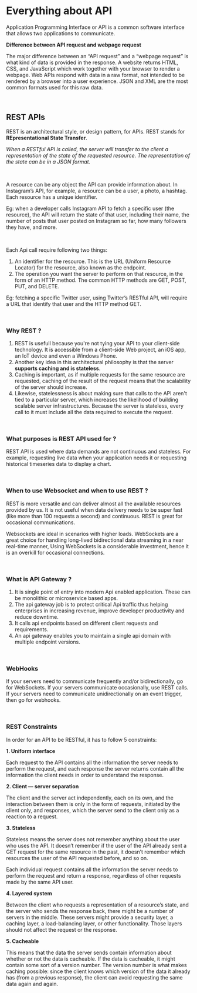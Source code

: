 # Everything about API 

Application Programming Interface or API is a common software interface that allows two applications to communicate.

**Difference between API request and webpage request**

The major difference between an “API request” and a “webpage request” is what kind of data is provided in the response. A website returns HTML, CSS, and JavaScript which work together with your browser to render a webpage. Web APIs respond with data in a raw format, not intended to be rendered by a browser into a user experience. JSON and XML are the most common formats used for this raw data.


<br>

## REST APIs
REST is an architectural style, or design pattern, for APIs. REST stands for **REpresentational State Transfer**.

*When a RESTful API is called, the server will transfer to the client a representation of the state of the requested resource. The representation of the state can be in a JSON format.*

<br>

A resource can be any object the API can provide information about. In Instagram’s API, for example, a resource can be a user, a photo, a hashtag. Each resource has a unique identifier. 

Eg: when a developer calls Instagram API to fetch a specific user (the resource), the API will return the state of that user, including their name, the number of posts that user posted on Instagram so far, how many followers they have, and more.

<br>

Each Api call require following two things:
1. An identifier for the resource. This is the URL (Uniform Resource Locator) for the resource, also known as the endpoint.
2. The operation you want the server to perform on that resource, in the form of an HTTP method. The common HTTP methods are GET, POST, PUT, and DELETE.

Eg: fetching a specific Twitter user, using Twitter’s RESTful API, will require a URL that identify that user and the HTTP method GET.

<br>

### Why REST ?
1. REST is usefull because you're not tying your API to your client-side technology. It is accessible from a client-side Web project, an iOS app, an IoT device and even a Windows Phone. 
2. Another key idea in this architectural philosophy is that the server **supports caching and is stateless**. 
3. Caching is important, as if multiple requests for the same resource are requested, caching of the result of the request means that the scalability of the server should increase.
4. Likewise, statelessness is about making sure that calls to the API aren't tied to a particular server, which increases the likelihood of building scalable server infrastructures. Because the server is stateless, every call to it must include all the data required to execute the request. 

<br>

### What purposes is REST API used for ?
REST API is used where data demands are not continuous and stateless. For example, requesting live data when your application needs it or requesting historical timeseries data to display a chart. 

<br>

### When to use Websocket and when to use REST ?
REST is more versatile and can deliver almost all the available resources provided by us. It is not useful when data delivery needs to be super fast (like more than 100 requests a second) and continuous. REST is great for occasional communications.

Websockets are ideal in scenarios with higher loads. WebSockets are a great choice for handling long-lived bidirectional data streaming in a near real-time manner, Using WebSockets is a considerable investment, hence it is an overkill for occasional connections.

<br>

### What is API Gateway ?
1. It is single point of entry into modern Api enabled application. These can be monolithic or microservice based apps. 
2. The api gateway job is to protect critical Api traffic thus helping enterprises in increasing revenue, improve developer productivity and reduce downtime. 
3. It calls api endpoints based on different client requests and requirements. 
4. An api gateway enables you to maintain a single api domain with multiple endpoint versions. 

<br>

### WebHooks

If your servers need to communicate frequently and/or bidirectionally, go for WebSockets. If your servers communicate occasionally, use REST calls. If your servers need to communicate unidirectionally on an event trigger, then go for webhooks. 

<br>

### REST Constraints

In order for an API to be RESTful, it has to follow 5 constraints:

**1. Uniform interface**

Each request to the API contains all the information the server needs to perform the request, and each response the server returns contain all the information the client needs in order to understand the response.


**2. Client — server separation**

The client and the server act independently, each on its own, and the interaction between them is only in the form of requests, initiated by the client only, and responses, which the server send to the client only as a reaction to a request.


**3. Stateless**

Stateless means the server does not remember anything about the user who uses the API. It doesn’t remember if the user of the API already sent a GET request for the same resource in the past, it doesn’t remember which resources the user of the API requested before, and so on.

Each individual request contains all the information the server needs to perform the request and return a response, regardless of other requests made by the same API user.


**4. Layered system**

Between the client who requests a representation of a resource’s state, and the server who sends the response back, there might be a number of servers in the middle. These servers might provide a security layer, a caching layer, a load-balancing layer, or other functionality. Those layers should not affect the request or the response.


**5. Cacheable**

This means that the data the server sends contain information about whether or not the data is cacheable. If the data is cacheable, it might contain some sort of a version number. The version number is what makes caching possible: since the client knows which version of the data it already has (from a previous response), the client can avoid requesting the same data again and again. 



